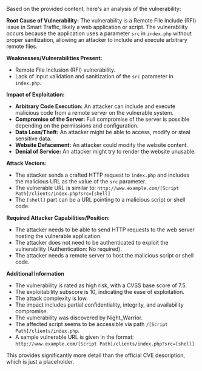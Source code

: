 Based on the provided content, here's an analysis of the vulnerability:

**Root Cause of Vulnerability:**
The vulnerability is a Remote File Include (RFI) issue in Smart Traffic, likely a web application or script. The vulnerability occurs because the application uses a parameter `src` in `index.php` without proper sanitization, allowing an attacker to include and execute arbitrary remote files.

**Weaknesses/Vulnerabilities Present:**
- Remote File Inclusion (RFI) vulnerability.
- Lack of input validation and sanitization of the `src` parameter in `index.php`.

**Impact of Exploitation:**
- **Arbitrary Code Execution:** An attacker can include and execute malicious code from a remote server on the vulnerable system.
- **Compromise of the Server:** Full compromise of the server is possible depending on the permissions and configuration.
- **Data Loss/Theft:** An attacker might be able to access, modify or steal sensitive data.
- **Website Defacement:** An attacker could modify the website content.
- **Denial of Service:** An attacker might try to render the website unusable.

**Attack Vectors:**
- The attacker sends a crafted HTTP request to `index.php` and includes the malicious URL as the value of the `src` parameter.
- The vulnerable URL is similar to: `http://www.example.com/[Script Path]/clients/index.php?src=[shell]`
- The `[shell]` part can be a URL pointing to a malicious script or shell code.

**Required Attacker Capabilities/Position:**
- The attacker needs to be able to send HTTP requests to the web server hosting the vulnerable application.
- The attacker does not need to be authenticated to exploit the vulnerability (Authentication: No required).
- The attacker needs a remote server to host the malicious script or shell code.

**Additional Information**
- The vulnerability is rated as high risk, with a CVSS base score of 7.5.
- The exploitability subscore is 10, indicating the ease of exploitation.
- The attack complexity is low.
- The impact includes partial confidentiality, integrity, and availability compromise.
- The vulnerability was discovered by Night_Warrior.
- The affected script seems to be accessible via path `/[Script Path]/clients/index.php`.
- A sample vulnerable URL is given in the format: `http://www.example.com/[Script Path]/clients/index.php?src=[shell]`

This provides significantly more detail than the official CVE description, which is just a placeholder.